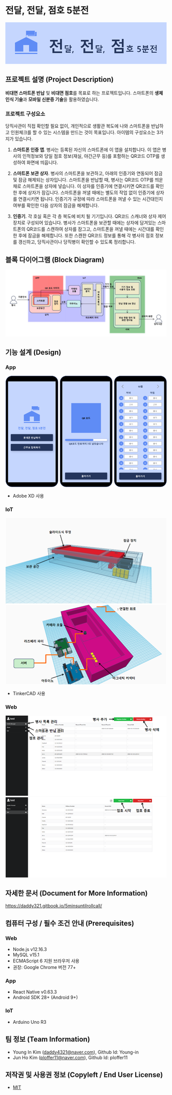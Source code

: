 # 전달, 전달, 점호 5분전
![Logo](./images/Banner.png)

## 프로젝트 설명 (Project Description)
**비대면 스마트폰 반납** 및 **비대면 점호**를 목표로 하는 프로젝트입니다. 스마트폰의 **생체인식 기술**과 **모바일 신분증 기술**을 활용하였습니다.

### 프로젝트 구성요소
당직사관이 직접 확인할 필요 없이, 개인적으로 생활관 복도에 나와 스마트폰을 반납하고 인원체크를 할 수 있는 시스템을 만드는 것이 목표입니다. 아이템의 구성요소는 3가지가 있습니다.

1. **스마트폰 인증 앱**. 병사는 등록된 자신의 스마트폰에 이 앱을 설치합니다. 이 앱은 병사의 인적정보와 당일 점호 정보(재실, 야간근무 등)를 포함하는 QR코드 OTP를 생성하여 화면에 띄웁니다.

2. **스마트폰 보관 상자**. 병사의 스마트폰을 보관하고, 아래의 인증기와 연동되어 잠금 및 잠금 해제되는 상자입니다. 스마트폰을 반납할 때, 병사는 QR코드 OTP를 띄운 채로 스마트폰을 상자에 넣습니다. 이 상자를 인증기에 연결시키면 QR코드를 확인한 후에 상자가 잠깁니다. 스마트폰을 꺼낼 때에는 별도의 작업 없이 인증기에 상자를 연결시키면 됩니다. 인증기가 규정에 따라 스마트폰을 꺼낼 수 있는 시간대인지 여부를 확인한 다음 상자의 잠금을 해제합니다.

3. **인증기**. 각 호실 혹은 각 층 복도에 비치 될 기기입니다. QR코드 스캐너와 상자 제어장치로 구성되어 있습니다. 병사가 스마트폰을 보관할 때에는 상자에 담겨있는 스마트폰의 QR코드를 스캔하여 상자를 잠그고, 스마트폰을 꺼낼 때에는 시간대를 확인한 후에 잠금을 해제합니다. 또한 스캔한 QR코드 정보를 통해 각 병사의 점호 정보를 갱신하고, 당직사관이나 당직병이 확인할 수 있도록 정리합니다.

## 블록 다이어그램 (Block Diagram)
![Block Diagram](./images/Block_Diagram.jpg)

## 기능 설계 (Design)
### App
![](./images/AppPreview.png)
- Adobe XD 사용

### IoT
![](./images/BoxUp.png)
![](./images/Device.png)
- TinkerCAD 사용

### Web
![](./images/Web2.png)
![](./images/Web4.png)

## 자세한 문서 (Document for More Information)
https://daddy321.gitbook.io/5minsuntilrollcall/

## 컴퓨터 구성 / 필수 조건 안내 (Prerequisites)
### Web
- Node.js v12.16.3
- MySQL v15.1
- ECMAScript 6 지원 브라우저 사용
- 권장: Google Chrome 버전 77+

### App
- React Native v0.63.3
- Android SDK 28+ (Android 9+)

### IoT
- Arduino Uno R3
 
## 팀 정보 (Team Information)
- Young In Kim (daddy4321@naver.com), Github Id: Young-in
- Jun Ho Kim (ploffer11@naver.com), Github Id: ploffer11

## 저작권 및 사용권 정보 (Copyleft / End User License)
 * [MIT](https://github.com/osamhack2020/App_5MinsUntilRollCall_CorrectButWhyWA/blob/master/license.md)
